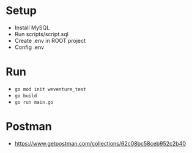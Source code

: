 # Setup

- Install MySQL
- Run scripts/script.sql
- Create .env in ROOT project
- Config .env

# Run

- `go mod init weventure_test`
- `go build`
- `go run main.go`

# Postman

- https://www.getpostman.com/collections/62c08bc58ceb952c2b40
